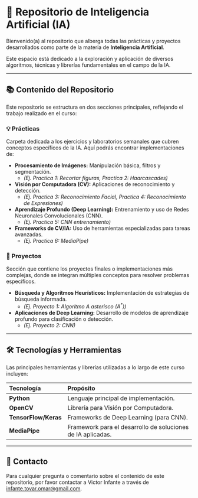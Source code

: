# 🤖 Repositorio de Inteligencia Artificial (IA)

Bienvenido(a) al repositorio que alberga todas las prácticas y proyectos desarrollados como parte de la materia de **Inteligencia Artificial**.

Este espacio está dedicado a la exploración y aplicación de diversos algoritmos, técnicas y librerías fundamentales en el campo de la IA.

---

## 📚 Contenido del Repositorio

Este repositorio se estructura en dos secciones principales, reflejando el trabajo realizado en el curso:

### 💡 Prácticas

Carpeta dedicada a los ejercicios y laboratorios semanales que cubren conceptos específicos de la IA. Aquí podrás encontrar implementaciones de:

* **Procesamiento de Imágenes:** Manipulación básica, filtros y segmentación.
    * *(Ej. Practica 1: Recortar figuras, Practica 2: Haarcascades)*
* **Visión por Computadora (CV):** Aplicaciones de reconocimiento y detección.
    * *(Ej. Practica 3: Reconocimiento Facial, Practica 4: Reconocimiento de Expresiones)*
* **Aprendizaje Profundo (Deep Learning):** Entrenamiento y uso de Redes Neuronales Convolucionales (CNN).
    * *(Ej. Practica 5: CNN entrenamiento)*
* **Frameworks de CV/IA:** Uso de herramientas especializadas para tareas avanzadas.
    * *(Ej. Practica 6: MediaPipe)*

### 🚀 Proyectos

Sección que contiene los proyectos finales o implementaciones más complejas, donde se integran múltiples conceptos para resolver problemas específicos.

* **Búsqueda y Algoritmos Heurísticos:** Implementación de estrategias de búsqueda informada.
    * *(Ej. Proyecto 1: Algoritmo A asterisco ($\text{A}^*$))*
* **Aplicaciones de Deep Learning:** Desarrollo de modelos de aprendizaje profundo para clasificación o detección.
    * *(Ej. Proyecto 2: CNN)*

---

## 🛠 Tecnologías y Herramientas

Las principales herramientas y librerías utilizadas a lo largo de este curso incluyen:

| Tecnología | Propósito |
| :--- | :--- |
| **Python** | Lenguaje principal de implementación. |
| **OpenCV** | Librería para Visión por Computadora. |
| **TensorFlow/Keras** | Frameworks de Deep Learning (para CNN). |
| **MediaPipe** | Framework para el desarrollo de soluciones de IA aplicadas. |

---

## 📧 Contacto

Para cualquier pregunta o comentario sobre el contenido de este repositorio, por favor contactar a Victor Infante a través de infante.tovar.omar@gmail.com.
